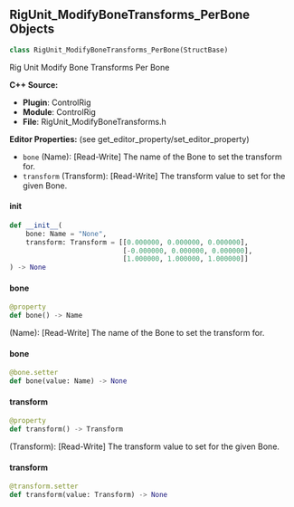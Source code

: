 ## RigUnit_ModifyBoneTransforms_PerBone Objects

```python
class RigUnit_ModifyBoneTransforms_PerBone(StructBase)
```

Rig Unit Modify Bone Transforms Per Bone

**C++ Source:**

- **Plugin**: ControlRig
- **Module**: ControlRig
- **File**: RigUnit_ModifyBoneTransforms.h

**Editor Properties:** (see get_editor_property/set_editor_property)

- ``bone`` (Name):  [Read-Write] The name of the Bone to set the transform for.
- ``transform`` (Transform):  [Read-Write] The transform value to set for the given Bone.

<a id="unreal.RigUnit_ModifyBoneTransforms_PerBone.__init__"></a>

#### __init__

```python
def __init__(
    bone: Name = "None",
    transform: Transform = [[0.000000, 0.000000, 0.000000],
                            [-0.000000, 0.000000, 0.000000],
                            [1.000000, 1.000000, 1.000000]]
) -> None
```

<a id="unreal.RigUnit_ModifyBoneTransforms_PerBone.bone"></a>

#### bone

```python
@property
def bone() -> Name
```

(Name):  [Read-Write] The name of the Bone to set the transform for.

<a id="unreal.RigUnit_ModifyBoneTransforms_PerBone.bone"></a>

#### bone

```python
@bone.setter
def bone(value: Name) -> None
```

<a id="unreal.RigUnit_ModifyBoneTransforms_PerBone.transform"></a>

#### transform

```python
@property
def transform() -> Transform
```

(Transform):  [Read-Write] The transform value to set for the given Bone.

<a id="unreal.RigUnit_ModifyBoneTransforms_PerBone.transform"></a>

#### transform

```python
@transform.setter
def transform(value: Transform) -> None
```

<a id="unreal.RigUnit_ModifyBoneTransforms"></a>